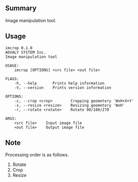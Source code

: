 ## Summary

Image manipulation tool.


## Usage

```
imcrop 0.1.0
ADVALY SYSTEM Inc.
Image manipulation tool

USAGE:
    imcrop [OPTIONS] <src file> <out file>

FLAGS:
    -h, --help       Prints help information
    -V, --version    Prints version information

OPTIONS:
    -c, --crop <crop>        Cropping geometory 'WxH+X+Y'
    -s, --resize <resize>    Resizing geometory 'WxH'
    -r, --rotate <rotate>    Rotate 90/180/270

ARGS:
    <src file>    Input image file
    <out file>    Output image file
```

## Note

Processing order is as follows.

1. Rotate
1. Crop
1. Resize
